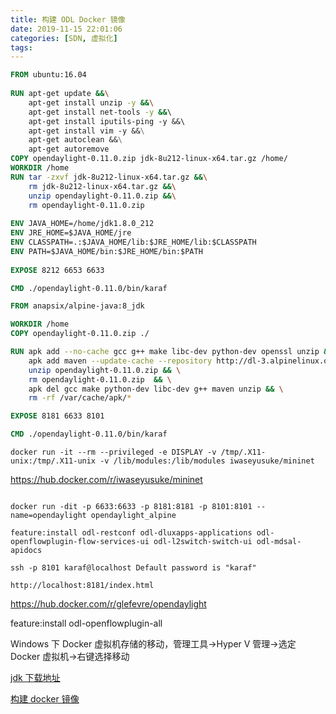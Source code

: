 ```yaml
---
title: 构建 ODL Docker 镜像
date: 2019-11-15 22:01:06
categories: [SDN, 虚拟化]
tags:
---
```


```dockerfile
FROM ubuntu:16.04
 
RUN apt-get update &&\
    apt-get install unzip -y &&\
    apt-get install net-tools -y &&\ 
    apt-get install iputils-ping -y &&\ 
    apt-get install vim -y &&\
    apt-get autoclean &&\
    apt-get autoremove
COPY opendaylight-0.11.0.zip jdk-8u212-linux-x64.tar.gz /home/
WORKDIR /home
RUN tar -zxvf jdk-8u212-linux-x64.tar.gz &&\
    rm jdk-8u212-linux-x64.tar.gz &&\
    unzip opendaylight-0.11.0.zip &&\
    rm opendaylight-0.11.0.zip	
 
ENV JAVA_HOME=/home/jdk1.8.0_212
ENV JRE_HOME=$JAVA_HOME/jre 
ENV CLASSPATH=.:$JAVA_HOME/lib:$JRE_HOME/lib:$CLASSPATH
ENV PATH=$JAVA_HOME/bin:$JRE_HOME/bin:$PATH
 
EXPOSE 8212 6653 6633

CMD ./opendaylight-0.11.0/bin/karaf


```

```dockerfile
FROM anapsix/alpine-java:8_jdk

WORKDIR /home
COPY opendaylight-0.11.0.zip ./

RUN apk add --no-cache gcc g++ make libc-dev python-dev openssl unzip && \
    apk add maven --update-cache --repository http://dl-3.alpinelinux.org/alpine/edge/community/ && \
    unzip opendaylight-0.11.0.zip && \
    rm opendaylight-0.11.0.zip	&& \
    apk del gcc make python-dev libc-dev g++ maven unzip && \
    rm -rf /var/cache/apk/*

EXPOSE 8181 6633 8101

CMD ./opendaylight-0.11.0/bin/karaf
```


```mininet
docker run -it --rm --privileged -e DISPLAY -v /tmp/.X11-unix:/tmp/.X11-unix -v /lib/modules:/lib/modules iwaseyusuke/mininet
```

https://hub.docker.com/r/iwaseyusuke/mininet


```opendaylight

docker run -dit -p 6633:6633 -p 8181:8181 -p 8101:8101 --name=opendaylight opendaylight_alpine

feature:install odl-restconf odl-dluxapps-applications odl-openflowplugin-flow-services-ui odl-l2switch-switch-ui odl-mdsal-apidocs

ssh -p 8101 karaf@localhost Default password is "karaf"

http://localhost:8181/index.html

```
https://hub.docker.com/r/glefevre/opendaylight

feature:install odl-openflowplugin-all


Windows 下 Docker 虚拟机存储的移动，管理工具->Hyper V 管理->选定 Docker 虚拟机->右键选择移动

[jdk 下载地址](https://github.com/frekele/oracle-java/releases)

[构建 docker 镜像](https://www.sdnlab.com/22554.html)
